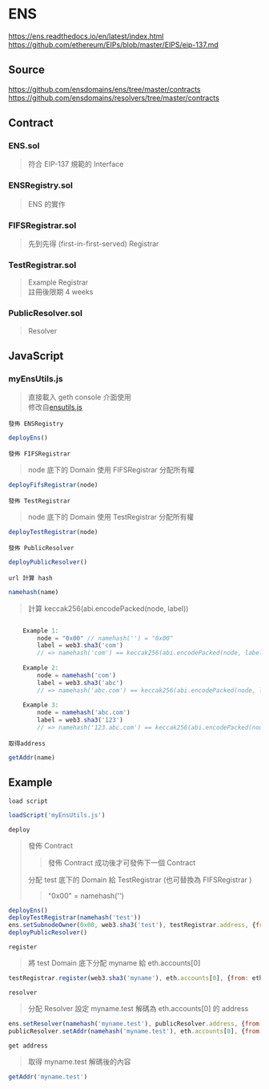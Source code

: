 # ENS
https://ens.readthedocs.io/en/latest/index.html  
https://github.com/ethereum/EIPs/blob/master/EIPS/eip-137.md
## Source
https://github.com/ensdomains/ens/tree/master/contracts  
https://github.com/ensdomains/resolvers/tree/master/contracts
## Contract
### ENS.sol
> 符合 EIP-137 規範的 Interface
### ENSRegistry.sol
> ENS 的實作
### FIFSRegistrar.sol
> 先到先得 (first-in-first-served) Registrar
### TestRegistrar.sol
> Example Registrar  
> 註冊後限期 4 weeks
### PublicResolver.sol
> Resolver
## JavaScript
### myEnsUtils.js
[ensutils.js]: https://github.com/ensdomains/ens/blob/master/ensutils.js
> 直接載入 geth console 介面使用  
> 修改自[ensutils.js]

`發佈 ENSRegistry`
```Javascript
deployEns()
```

`發佈 FIFSRegistrar`
> node 底下的 Domain 使用 FIFSRegistrar 分配所有權
```Javascript
deployFifsRegistrar(node)
```

`發佈 TestRegistrar`
> node 底下的 Domain 使用 TestRegistrar 分配所有權
```Javascript
deployTestRegistrar(node)
```

`發佈 PublicResolver`
```Javascript
deployPublicResolver()
```

`url 計算 hash`
```Javascript
namehash(name)
```
> 計算 keccak256(abi.encodePacked(node, label))
```Javascript 

    Example 1:
        node = "0x00" // namehash('') = "0x00"
        label = web3.sha3('com')
        // => namehash('com') == keccak256(abi.encodePacked(node, label))
        
    Example 2:
        node = namehash('com')
        label = web3.sha3('abc')
        // => namehash('abc.com') == keccak256(abi.encodePacked(node, label))
    
    Example 3:
        node = namehash('abc.com')
        label = web3.sha3('123')
        // => namehash('123.abc.com') == keccak256(abi.encodePacked(node, label))

```
`取得address`
```Javascript
getAddr(name)
```

## Example
`load script`
```Javascript
loadScript('myEnsUtils.js')
```
`deploy`
> 發佈 Contract  
>> 發佈 Contract 成功後才可發佈下一個 Contract
> 
> 分配 test 底下的 Domain 給 TestRegistrar (也可替換為 FIFSRegistrar )
>> "0x00" = namehash('')
```Javascript
deployEns() 
deployTestRegistrar(namehash('test'))
ens.setSubnodeOwner(0x00, web3.sha3('test'), testRegistrar.address, {from: eth.accounts[0]})
deployPublicResolver()
```
`register`
> 將 test Domain 底下分配 myname 給 eth.accounts[0]
```Javascript
testRegistrar.register(web3.sha3('myname'), eth.accounts[0], {from: eth.accounts[0]})
```
`resolver`
> 分配 Resolver
> 設定 myname.test 解碼為 eth.accounts[0] 的 address
```Javascript
ens.setResolver(namehash('myname.test'), publicResolver.address, {from: eth.accounts[0]})
publicResolver.setAddr(namehash('myname.test'), eth.accounts[0], {from: eth.accounts[0]})
```
`get address`
> 取得 myname.test 解碼後的內容
```Javascript
getAddr('myname.test')
```